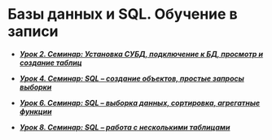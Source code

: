 # Базы данных и SQL. Обучение в записи

- ***[Урок 2. Семинар: Установка СУБД, подключение к БД, просмотр и создание таблиц](https://github.com/olgashenkel/Databases-and-SQL/tree/main/Lesson_2)***

- ***[Урок 4. Семинар: SQL – создание объектов, простые запросы выборки](https://github.com/olgashenkel/Databases-and-SQL/tree/main/Lesson_4)***

- ***[Урок 6. Семинар: SQL – выборка данных, сортировка, агрегатные функции](https://github.com/olgashenkel/Databases-and-SQL/tree/main/Lesson_6)***

- ***[Урок 8. Семинар: SQL – работа с несколькими таблицами](https://github.com/olgashenkel/Databases-and-SQL/tree/main/Lesson_8)***
